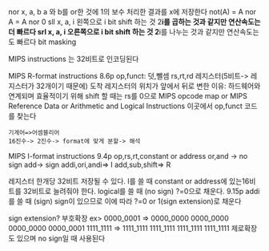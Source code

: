 nor x, a, b
    a 와 b를 or한 것에 1의 보수 처리한 결과를 x에 저장한다
    not(A) = A nor A = A nor 0
sll x, a, i
    왼쪽으로 i bit shift 하는 것
    2**i를 곱하는 것과 같지만 연산속도는 더 빠르다
srl x, a, i
    오른쪽으로 i bit shift 하는 것
    2**i를 나누는 것과 같지만 연산속도는 도 빠르다
bit masking

MIPS instructions 는 32비트로 인코딩된다

MIPS R-format instructions
        8.6p
        op,funct: 덧,뺄셈
        rs,rt,rd
            레지스터(5비트-> 레지스터가 32개이기 때문에)
            도착 레지스터의 위치가 앞에서 뒤로 변한 이유:
                하드웨어와 연계되며 효율적이기 위해
            shift 할 때는 rs를 0으로
    MIPS opcode map or MIPS Reference Data or Arithmetic and Logical Instructions
        이곳에서 op,funct 코드를 찾는다

    기계어=>어셈블리어
    16진수-> 2진수-> format에 맞게 분할-> 해석

MIPS I-format instructions
    9.4p
    op,rs,rt,constant or address
    or,and -> no sign
    add-> sign
addi,ori,andi=> I
add,sub,shift=> R

레지스터 한개당 32비트 저장될 수 있다.
    I를 쓸 때 constant or address에 있는16비트를 32비트로 늘려줘야 한다.
        logical를 쓸 때 (no sign) 
            ?=0으로 채운다. 9.15p 
        addi를 쓸 때 (sign)
            sign이 있으므로 이에 따라 ?=0 or 1(sign extension)로 채운다

sign extension?
부호확장
ex> 0000_0001 => 0000_0000 0000_0000 0000_0000 0000_0001
    1111_1111 => 1111_1111 1111_1111 1111_1111 1111_1111
제로확장도 있으며 no sign일 때 사용된다













